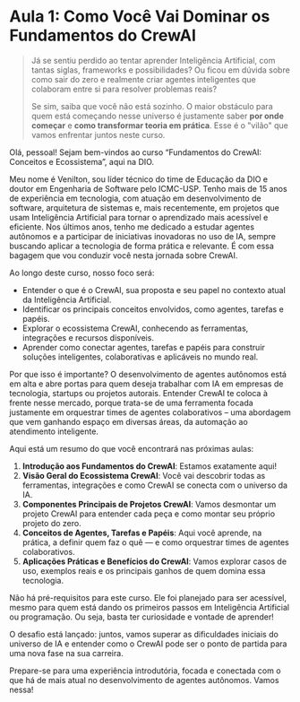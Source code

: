 # Aula 1: Como Você Vai Dominar os Fundamentos do CrewAI

> Já se sentiu perdido ao tentar aprender Inteligência Artificial, com tantas siglas, frameworks e possibilidades? Ou ficou em dúvida sobre como sair do zero e realmente criar agentes inteligentes que colaboram entre si para resolver problemas reais?
>
> Se sim, saiba que você não está sozinho. O maior obstáculo para quem está começando nesse universo é justamente saber **por onde começar** e **como transformar teoria em prática**. Esse é o "vilão" que vamos enfrentar juntos neste curso.

Olá, pessoal! Sejam bem-vindos ao curso “Fundamentos do CrewAI: Conceitos e Ecossistema”, aqui na DIO.

Meu nome é Venilton, sou líder técnico do time de Educação da DIO e doutor em Engenharia de Software pelo ICMC-USP. Tenho mais de 15 anos de experiência em tecnologia, com atuação em desenvolvimento de software, arquitetura de sistemas e, mais recentemente, em projetos que usam Inteligência Artificial para tornar o aprendizado mais acessível e eficiente.
Nos últimos anos, tenho me dedicado a estudar agentes autônomos e a participar de iniciativas inovadoras no uso de IA, sempre buscando aplicar a tecnologia de forma prática e relevante. É com essa bagagem que vou conduzir você nesta jornada sobre CrewAI.

Ao longo deste curso, nosso foco será:

* Entender o que é o CrewAI, sua proposta e seu papel no contexto atual da Inteligência Artificial.
* Identificar os principais conceitos envolvidos, como agentes, tarefas e papéis.
* Explorar o ecossistema CrewAI, conhecendo as ferramentas, integrações e recursos disponíveis.
* Aprender como conectar agentes, tarefas e papéis para construir soluções inteligentes, colaborativas e aplicáveis no mundo real.

Por que isso é importante?
O desenvolvimento de agentes autônomos está em alta e abre portas para quem deseja trabalhar com IA em empresas de tecnologia, startups ou projetos autorais. Entender CrewAI te coloca à frente nesse mercado, porque trata-se de uma ferramenta focada justamente em orquestrar times de agentes colaborativos – uma abordagem que vem ganhando espaço em diversas áreas, da automação ao atendimento inteligente.

Aqui está um resumo do que você encontrará nas próximas aulas:

1. **Introdução aos Fundamentos do CrewAI**: Estamos exatamente aqui!
2. **Visão Geral do Ecossistema CrewAI**: Você vai descobrir todas as ferramentas, integrações e como CrewAI se conecta com o universo da IA.
3. **Componentes Principais de Projetos CrewAI**: Vamos desmontar um projeto CrewAI para entender cada peça e como montar seu próprio projeto do zero.
4. **Conceitos de Agentes, Tarefas e Papéis**: Aqui você aprende, na prática, a definir quem faz o quê — e como orquestrar times de agentes colaborativos.
5. **Aplicações Práticas e Benefícios do CrewAI**: Vamos explorar casos de uso, exemplos reais e os principais ganhos de quem domina essa tecnologia.

Não há pré-requisitos para este curso. Ele foi planejado para ser acessível, mesmo para quem está dando os primeiros passos em Inteligência Artificial ou programação. Ou seja, basta ter curiosidade e vontade de aprender!

O desafio está lançado: juntos, vamos superar as dificuldades iniciais do universo de IA e entender como o CrewAI pode ser o ponto de partida para uma nova fase na sua carreira.

Prepare-se para uma experiência introdutória, focada e conectada com o que há de mais atual no desenvolvimento de agentes autônomos.
Vamos nessa!
